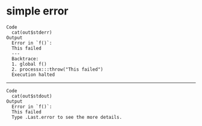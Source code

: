 # simple error

    Code
      cat(out$stderr)
    Output
      Error in `f()`:
      This failed
      ---
      Backtrace:
      1. global f()
      2. processx:::throw("This failed")
      Execution halted

---

    Code
      cat(out$stdout)
    Output
      Error in `f()`:
      This failed
      Type .Last.error to see the more details.

